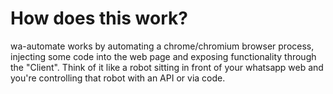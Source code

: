 # How does this work?

wa-automate works by automating a chrome/chromium browser process, injecting some code into the web page and exposing functionality through the "Client". Think of it like a robot sitting in front of your whatsapp web and you're controlling that robot with an API or via code.
